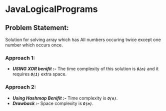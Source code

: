 # JavaLogicalPrograms

## Problem Statement:
   Solution for solving array which has All numbers occuring twice except one number which occurs once.

### Approach 1:
   - ***USING XOR benifit :-*** The time complexity of this solution is ***`O(n)`*** and it requires ***`O(1)`*** extra space. 
    
### Approach 2:
   - ***Using Hashmap Benifit :-*** Time complexity is ***`O(n)`***.
   - ***Drawback :-*** Space complexity is ***`O(n)`***.
